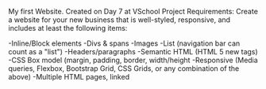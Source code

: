 My first Website. Created on Day 7 at VSchool
Project Requirements:
Create a website for your new business that is well-styled, responsive, and includes at least the following items:

-Inline/Block elements
-Divs & spans
-Images
-List (navigation bar can count as a "list")
-Headers/paragraphs
-Semantic HTML (HTML 5 new tags)
-CSS Box model (margin, padding, border, width/height
-Responsive (Media queries, Flexbox, Bootstrap Grid, CSS Grids, or any combination of the above)
-Multiple HTML pages, linked